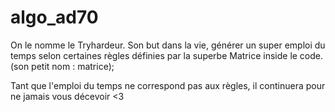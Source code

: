 # algo_ad70

On le nomme le Tryhardeur. Son but dans la vie, générer un super emploi du temps selon certaines règles définies par la superbe Matrice inside le code. (son petit nom : matrice);

Tant que l'emploi du temps ne correspond pas aux règles, il continuera pour ne jamais vous décevoir <3
